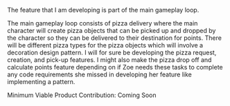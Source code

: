 The feature that I am developing is part of the main gameplay loop. 

The main gameplay loop consists of pizza delivery where the main character will create pizza objects 
that can be picked up and dropped by the character so they can be delivered to their destination for points. 
There will be different pizza types for the pizza objects which will involve a decoration design pattern. 
I will for sure be developing the pizza request, creation, and pick-up features. 
I might also make the pizza drop off and calculate points feature depending on if Zoe needs these tasks to complete 
any code requirements she missed in developing her feature like implementing a pattern. 

Minimum Viable Product Contribution:
Coming Soon

